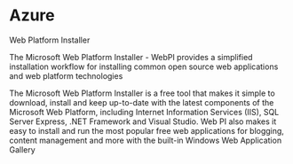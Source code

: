 # Azure
Web Platform Installer

The Microsoft Web Platform Installer - WebPI provides a simplified installation workflow for installing 
common open source web applications and web platform technologies

The Microsoft Web Platform Installer is a free tool that makes it simple to download, install and keep 
up-to-date with the latest components of the Microsoft Web Platform, including Internet Information Services (IIS), 
SQL Server Express, .NET Framework and Visual Studio. Web PI also makes it easy to install and run the 
most popular free web applications for blogging, content management and more with the built-in Windows 
Web Application Gallery
